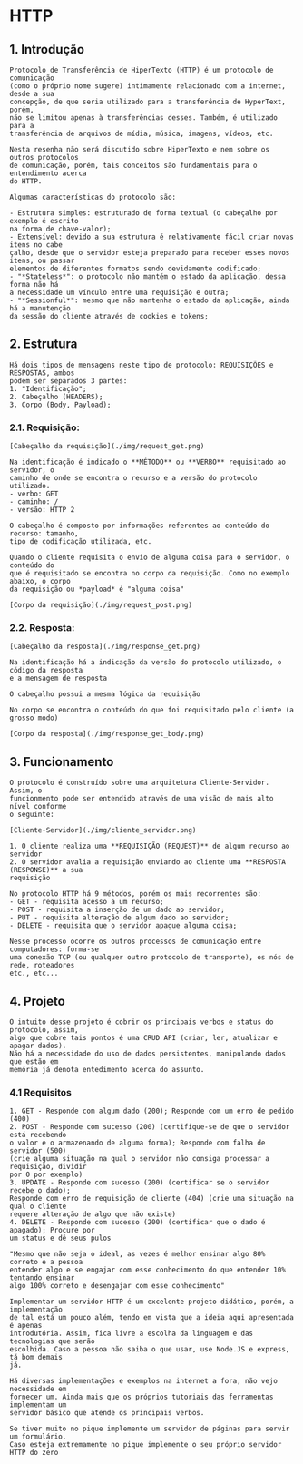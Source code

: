 # HTTP

## 1. Introdução

    Protocolo de Transferência de HiperTexto (HTTP) é um protocolo de comunicação 
    (como o próprio nome sugere) intimamente relacionado com a internet, desde a sua 
    concepção, de que seria utilizado para a transferência de HyperText, porém,
    não se limitou apenas à transferências desses. Também, é utilizado para a 
    transferência de arquivos de mídia, música, imagens, vídeos, etc.

    Nesta resenha não será discutido sobre HiperTexto e nem sobre os outros protocolos 
    de comunicação, porém, tais conceitos são fundamentais para o entendimento acerca 
    do HTTP.

    Algumas características do protocolo são:

    - Estrutura simples: estruturado de forma textual (o cabeçalho por exemplo é escrito
    na forma de chave-valor);
    - Extensível: devido a sua estrutura é relativamente fácil criar novas itens no cabe
    çalho, desde que o servidor esteja preparado para receber esses novos itens, ou passar
    elementos de diferentes formatos sendo devidamente codificado;
    - "*Stateless*": o protocolo não mantém o estado da aplicação, dessa forma não há
    a necessidade um vínculo entre uma requisição e outra;
    - "*Sessionful*": mesmo que não mantenha o estado da aplicação, ainda há a manutenção
    da sessão do cliente através de cookies e tokens;
    
## 2. Estrutura

    Há dois tipos de mensagens neste tipo de protocolo: REQUISIÇÕES e RESPOSTAS, ambos
    podem ser separados 3 partes:
    1. "Identificação";
    2. Cabeçalho (HEADERS);
    3. Corpo (Body, Payload);

### 2.1. Requisição:

    [Cabeçalho da requisição](./img/request_get.png)

    Na identificação é indicado o **MÉTODO** ou **VERBO** requisitado ao servidor, o 
    caminho de onde se encontra o recurso e a versão do protocolo utilizado.
    - verbo: GET
    - caminho: /
    - versão: HTTP 2

    O cabeçalho é composto por informações referentes ao conteúdo do recurso: tamanho,
    tipo de codificação utilizada, etc.

    Quando o cliente requisita o envio de alguma coisa para o servidor, o conteúdo do 
    que é requisitado se encontra no corpo da requisição. Como no exemplo abaixo, o corpo
    da requisição ou *payload* é "alguma coisa"

    [Corpo da requisição](./img/request_post.png)

### 2.2. Resposta:

    [Cabeçalho da resposta](./img/response_get.png)

    Na identificação há a indicação da versão do protocolo utilizado, o código da resposta
    e a mensagem de resposta

    O cabeçalho possui a mesma lógica da requisição

    No corpo se encontra o conteúdo do que foi requisitado pelo cliente (a grosso modo)
    
    [Corpo da resposta](./img/response_get_body.png)

## 3. Funcionamento

    O protocolo é construído sobre uma arquitetura Cliente-Servidor. Assim, o 
    funcionmento pode ser entendido através de uma visão de mais alto nível conforme
    o seguinte:

    [Cliente-Servidor](./img/cliente_servidor.png)

    1. O cliente realiza uma **REQUISIÇÃO (REQUEST)** de algum recurso ao servidor
    2. O servidor avalia a requisição enviando ao cliente uma **RESPOSTA (RESPONSE)** a sua
    requisição

    No protocolo HTTP há 9 métodos, porém os mais recorrentes são:
    - GET - requisita acesso a um recurso;
    - POST - requisita a inserção de um dado ao servidor;
    - PUT - requisita alteração de algum dado ao servidor;
    - DELETE - requisita que o servidor apague alguma coisa;

    Nesse processo ocorre os outros processos de comunicação entre computadores: forma-se
    uma conexão TCP (ou qualquer outro protocolo de transporte), os nós de rede, roteadores
    etc., etc...

## 4. Projeto
    
    O intuito desse projeto é cobrir os principais verbos e status do protocolo, assim,
    algo que cobre tais pontos é uma CRUD API (criar, ler, atualizar e apagar dados).
    Não há a necessidade do uso de dados persistentes, manipulando dados que estão em 
    memória já denota entedimento acerca do assunto.

### 4.1 Requisitos

    1. GET - Responde com algum dado (200); Responde com um erro de pedido (400)
    2. POST - Responde com sucesso (200) (certifique-se de que o servidor está recebendo
    o valor e o armazenando de alguma forma); Responde com falha de servidor (500) 
    (crie alguma situação na qual o servidor não consiga processar a requisição, dividir
    por 0 por exemplo)
    3. UPDATE - Responde com sucesso (200) (certificar se o servidor recebe o dado);
    Responde com erro de requisição de cliente (404) (crie uma situação na qual o cliente
    requere alteração de algo que não existe)
    4. DELETE - Responde com sucesso (200) (certificar que o dado é apagado); Procure por
    um status e dê seus pulos

    "Mesmo que não seja o ideal, as vezes é melhor ensinar algo 80% correto e a pessoa
    entender algo e se engajar com esse conhecimento do que entender 10% tentando ensinar
    algo 100% correto e desengajar com esse conhecimento"

    Implementar um servidor HTTP é um excelente projeto didático, porém, a implementação
    de tal está um pouco além, tendo em vista que a ideia aqui apresentada é apenas 
    introdutória. Assim, fica livre a escolha da linguagem e das tecnologias que serão
    escolhida. Caso a pessoa não saiba o que usar, use Node.JS e express, tá bom demais
    já.

    Há diversas implementações e exemplos na internet a fora, não vejo necessidade em 
    fornecer um. Ainda mais que os próprios tutoriais das ferramentas implementam um 
    servidor básico que atende os principais verbos.

    Se tiver muito no pique implemente um servidor de páginas para servir um formulário.
    Caso esteja extremamente no pique implemente o seu próprio servidor HTTP do zero
